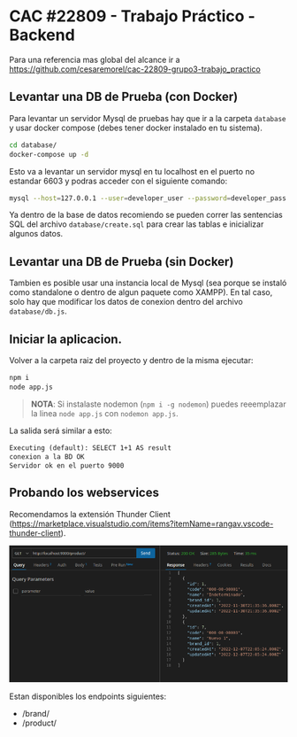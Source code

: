 # CAC #22809 - Trabajo Práctico - Backend

Para una referencia mas global del alcance ir a https://github.com/cesaremorel/cac-22809-grupo3-trabajo_practico

## Levantar una DB de Prueba (con Docker)

Para levantar un servidor Mysql de pruebas hay que ir a la carpeta `database` y usar docker compose (debes tener docker instalado en tu sistema). 

```bash
cd database/
docker-compose up -d
```

Esto va a levantar un servidor mysql en tu localhost en el puerto no estandar 6603 y podras acceder con el siguiente comando:

```bash
mysql --host=127.0.0.1 --user=developer_user --password=developer_pass --port=6603 stock
```

Ya dentro de la base de datos recomiendo se pueden correr las sentencias SQL del archivo `database/create.sql` para crear las tablas e inicializar algunos datos.


## Levantar una DB de Prueba (sin Docker)

Tambien es posible usar una instancia local de Mysql (sea porque se instaló como standalone o dentro de algun paquete como XAMPP).
En tal caso, solo hay que modificar los datos de conexion dentro del archivo `database/db.js`.

## Iniciar la aplicacion.

Volver a la carpeta raiz del proyecto y dentro de la misma ejecutar:

```bash
npm i
node app.js
```

> **NOTA**: Si instalaste nodemon (`npm i -g nodemon`) puedes reeemplazar la linea `node app.js` con `nodemon app.js`.

La salida será similar a esto:

```text
Executing (default): SELECT 1+1 AS result
conexion a la BD OK
Servidor ok en el puerto 9000
```

## Probando los webservices

Recomendamos la extensión Thunder Client (https://marketplace.visualstudio.com/items?itemName=rangav.vscode-thunder-client).

![ejemplo de uso de thunder client](./doc/img/thunder_ejemplo_01.png)

Estan disponibles los endpoints siguientes:

- /brand/
- /product/